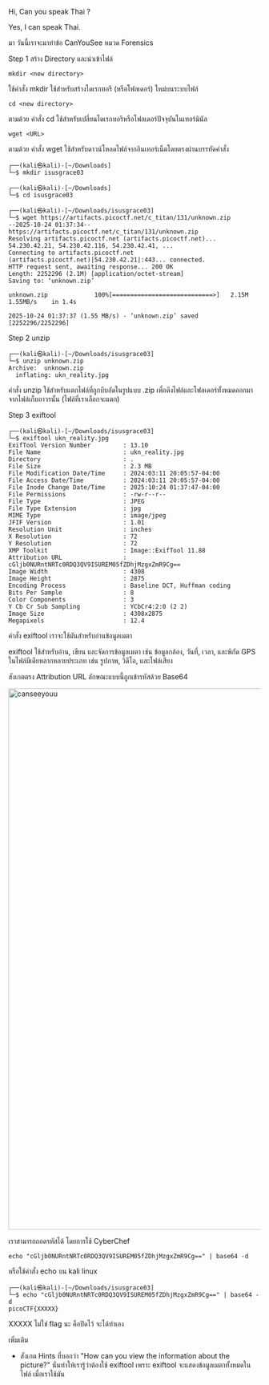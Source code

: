 Hi, Can you speak Thai ?

Yes, I can speak Thai.

มา วันนี้เราจะมาทำข้อ CanYouSee หมวด Forensics

Step 1 สร้าง Directory และนำเข้าไฟล์

```
mkdir <new directory>
```
ใช้คำสั่ง mkdir ใช้สำหรับสร้างไดเรกทอรี (หรือโฟลเดอร์) ใหม่บนระบบไฟล์
```
cd <new directory>
```
ตามด้วย คำสั่ง cd ใช้สำหรับเปลี่ยนไดเรกทอรีหรือโฟลเดอร์ปัจจุบันในเทอร์มินัล
```
wget <URL>
```
ตามด้วย คำสั่ง wget ใช้สำหรับดาวน์โหลดไฟล์จากอินเทอร์เน็ตโดยตรงผ่านบรรทัดคำสั่ง

```
┌──(kali㉿kali)-[~/Downloads]
└─$ mkdir isusgrace03

┌──(kali㉿kali)-[~/Downloads]
└─$ cd isusgrace03

┌──(kali㉿kali)-[~/Downloads/isusgrace03]
└─$ wget https://artifacts.picoctf.net/c_titan/131/unknown.zip
--2025-10-24 01:37:34--  https://artifacts.picoctf.net/c_titan/131/unknown.zip
Resolving artifacts.picoctf.net (artifacts.picoctf.net)... 54.230.42.21, 54.230.42.116, 54.230.42.41, ...
Connecting to artifacts.picoctf.net (artifacts.picoctf.net)|54.230.42.21|:443... connected.
HTTP request sent, awaiting response... 200 OK
Length: 2252296 (2.1M) [application/octet-stream]
Saving to: ‘unknown.zip’

unknown.zip             100%[============================>]   2.15M  1.55MB/s    in 1.4s    

2025-10-24 01:37:37 (1.55 MB/s) - ‘unknown.zip’ saved [2252296/2252296]
```

Step 2 unzip
```
┌──(kali㉿kali)-[~/Downloads/isusgrace03]
└─$ unzip unknown.zip          
Archive:  unknown.zip
  inflating: ukn_reality.jpg
```
คำสั่ง unzip ใช้สำหรับแตกไฟล์ที่ถูกบีบอัดในรูปแบบ .zip เพื่อดึงไฟล์และโฟลเดอร์ทั้งหมดออกมาจากไฟล์เก็บถาวรนั้น (ไฟล์ที่เราเลือกจะแตก)

Step 3 exiftool
```
┌──(kali㉿kali)-[~/Downloads/isusgrace03]
└─$ exiftool ukn_reality.jpg
ExifTool Version Number         : 13.10
File Name                       : ukn_reality.jpg
Directory                       : .
File Size                       : 2.3 MB
File Modification Date/Time     : 2024:03:11 20:05:57-04:00
File Access Date/Time           : 2024:03:11 20:05:57-04:00
File Inode Change Date/Time     : 2025:10:24 01:37:47-04:00
File Permissions                : -rw-r--r--
File Type                       : JPEG
File Type Extension             : jpg
MIME Type                       : image/jpeg
JFIF Version                    : 1.01
Resolution Unit                 : inches
X Resolution                    : 72
Y Resolution                    : 72
XMP Toolkit                     : Image::ExifTool 11.88
Attribution URL                 : cGljb0NURntNRTc0RDQ3QV9ISUREM05fZDhjMzgxZmR9Cg==
Image Width                     : 4308
Image Height                    : 2875
Encoding Process                : Baseline DCT, Huffman coding
Bits Per Sample                 : 8
Color Components                : 3
Y Cb Cr Sub Sampling            : YCbCr4:2:0 (2 2)
Image Size                      : 4308x2875
Megapixels                      : 12.4
```
คำสั่ง exiftool เราจะใช้มันสำหรับอ่านข้อมูลเมตา

exiftool ใช้สำหรับอ่าน, เขียน และจัดการข้อมูลเมตา เช่น ข้อมูลกล้อง, วันที่, เวลา, และพิกัด GPS ในไฟล์มีเดียหลากหลายประเภท เช่น รูปภาพ, วิดีโอ, และไฟล์เสียง

สังเกตตรง Attribution URL ลักษณะแบบนี้ถูกเข้ารหัสด้วย Base64

<img width="1920" height="1080" alt="canseeyouu" src="https://github.com/user-attachments/assets/236860e5-17be-4a10-a6af-fa21fd5dda82" />

เราสามารถถอดรหัสได้ โดยการใช้ CyberChef
```
echo "cGljb0NURntNRTc0RDQ3QV9ISUREM05fZDhjMzgxZmR9Cg==" | base64 -d
```
หรือใช้คำสั่ง echo บน kali linux
```
┌──(kali㉿kali)-[~/Downloads/isusgrace03]
└─$ echo "cGljb0NURntNRTc0RDQ3QV9ISUREM05fZDhjMzgxZmR9Cg==" | base64 -d
picoCTF{XXXXX}
```

XXXXX ไม่ใช่ flag นะ คือปิดไว้ จะได้ทำเอง

เพิ่มเติม

- สังเกต Hints ที่บอกว่า "How can you view the information about the picture?" นั่นทำให้เรารู้ว่าต้องใช้ exiftool เพราะ exiftool จะแสดงข้อมูลเมตาทั้งหมดในไฟล์ เมื่อเราใช้มัน
